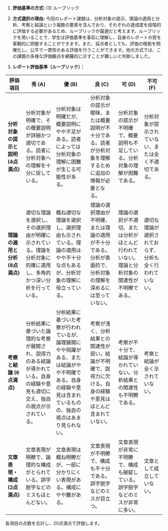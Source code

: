 1. **評価基準の方式:** (3) ルーブリック

2. **方式選択の理由:** 今回のレポート課題は、分析対象の提示、理論の適用と分析、考察と結論という複数の要素を含んでおり、それぞれの達成度を段階的に評価する必要があるため、ルーブリックが最適だと考えます。ルーブリックを用いることで、学生は評価基準を事前に理解し、自身のレポートの質を客観的に把握することができます。また、採点者としても、評価の根拠を明確化し、公平で一貫性のある評価を行うことができます。他の方式では、この課題の多様な評価観点を網羅的に示すことが難しいと判断しました。

3. **レポート評価基準（ルーブリック）：**

| 評価項目 | 秀 (A) | 優 (B) | 良 (C) | 可 (D) | 不可 (F) |
|---|---|---|---|---|---|
| **分析対象の提示と説明 (4点満点)** | 分析対象が明確で、その概要説明が詳細かつ適切である。読者に分析対象への理解を十分に促している。 | 分析対象は明確だが、概要説明にやや不足がある。読者によっては分析対象の理解に困難が生じる可能性がある。 | 分析対象の提示が曖昧、または概要説明が不十分である。読者が分析対象を理解するために追加の情報が必要となる。 | 分析対象の提示が不明確で、概要説明も不足している。分析対象の理解が困難である。 | 分析対象が提示されていない、または全く不適切である。 |
| **理論の適用と分析 (8点満点)** | 適切な理論を選択し、その選択理由が明確に示されている。理論を分析対象に的確に適用し、多角的かつ深い分析を行っている。 | 概ね適切な理論を選択し、選択理由も示されている。理論の適用はやや不十分な点もあるが、分析対象の理解に役立っている。 | 理論の選択理由が不明確、または理論の適用が不十分である。分析が表面的で、分析対象の理解を深めるには至っていない。 | 理論の選択が不適切、または分析がほとんど行われていない。理論と分析対象の関連性が不明瞭である。 | 適切な理論が選択されておらず、分析も全く行われていない。 |
| **考察と結論 (6点満点)** | 分析結果に基づいた論理的な考察が展開され、説得力のある結論が導かれている。自身の経験や意見も適切に交え、独自の視点が示されている。 | 分析結果に基づいた考察が行われているが、論理展開にやや飛躍がある、または結論がやや不明確である。自身の経験や意見は含まれているものの、独自の視点はあまり見られない。 | 考察が浅く、分析結果との関連性が弱い。結論が不明確で、説得力に欠ける。自身の経験や意見はほとんど含まれていない。 | 考察が不十分で、結論が導かれていない。分析結果との関連性も不明瞭である。 | 考察と結論が全く示されていない。 |
| **文章表現・構成 (2点満点)** | 文章表現が明瞭で、論理的な構成がとられている。誤字脱字などのミスもほとんどない。 | 文章表現は概ね明瞭だが、一部に分かりにくい表現がある。構成にやや難がある。 | 文章表現が不明瞭で、構成も不十分である。誤字脱字などのミスが目立つ。 | 文章表現が非常に不明瞭で、構成も破綻している。誤字脱字などのミスが非常に多い。 | 文章として成立していない。 |


各項目の点数を合計し、20点満点で評価します。
